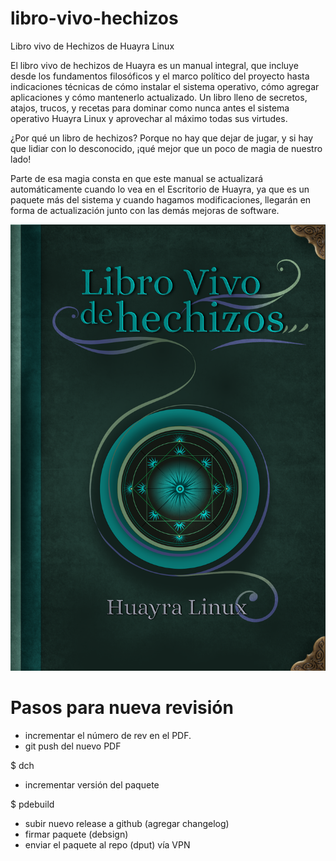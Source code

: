 # libro-vivo-hechizos
Libro vivo de Hechizos de Huayra Linux

El libro vivo de hechizos de Huayra es un manual integral, que incluye desde los fundamentos filosóficos y el marco político del proyecto hasta indicaciones técnicas de cómo instalar el sistema operativo, cómo agregar aplicaciones y cómo mantenerlo actualizado. Un libro lleno de secretos, atajos, trucos, y recetas para dominar como nunca antes el sistema operativo Huayra Linux y aprovechar al máximo todas sus virtudes.


¿Por qué un libro de hechizos?  Porque no hay que dejar de jugar,  y si hay que lidiar con lo desconocido, ¡qué mejor que un poco de magia de nuestro lado!

Parte de esa magia consta en que este manual se actualizará automáticamente cuando lo vea en el Escritorio de Huayra, ya que es un paquete más del sistema y cuando hagamos modificaciones, llegarán en forma de actualización junto con las demás mejoras de software.

![](media/tapa.png)

# Pasos para nueva revisión

- incrementar el número de rev en el PDF.
- git push del nuevo PDF

$ dch   
- incrementar versión del paquete

$ pdebuild

- subir nuevo release a github (agregar changelog)
- firmar paquete (debsign)
- enviar el paquete al repo (dput) vía VPN
